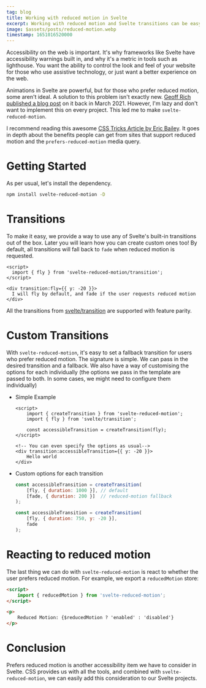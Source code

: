 ```yaml
---
tag: blog
title: Working with reduced motion in Svelte
excerpt: Working with reduced motion and Svelte transitions can be easy. In this post I cover how we can adapt our website for those who prefer reduced motion, and how to use svelte-reduced-motion to make your transitions accessible.
image: $assets/posts/reduced-motion.webp
timestamp: 1651016520000
---
```


Accessibility on the web is important. It's why frameworks like Svelte have accessibility warnings built in, and why it's a metric in tools such as lighthouse. You want the ability to control the look and feel of your website for those who use assistive technology, or just want a better experience on the web.

Animations in Svelte are powerful, but for those who prefer reduced motion, some aren't ideal. A solution to this problem isn't exactly new. [Geoff Rich published a blog post](https://geoffrich.net/posts/svelte-prefers-reduced-motion-store/) on it back in March 2021. However, I'm lazy and don't want to implement this on every project. This led me to make `svelte-reduced-motion`.

I recommend reading this awesome [CSS Tricks Article by Eric Bailey](https://css-tricks.com/introduction-reduced-motion-media-query). It goes in depth about the benefits people can get from sites that support reduced motion and the `prefers-reduced-motion` media query.

# Getting Started

As per usual, let's install the dependency.

```bash
npm install svelte-reduced-motion -D
```

# Transitions

To make it easy, we provide a way to use any of Svelte's built-in transitions out of the box. Later you will learn how you can create custom ones too! By default, all transitions will fall back to `fade` when reduced motion is requested.

```svelte
<script>
  import { fly } from 'svelte-reduced-motion/transition';
</script>

<div transition:fly={{ y: -20 }}>
  I will fly by default, and fade if the user requests reduced motion
</div>
```

All the transitions from [svelte/transition](https://svelte.dev/docs#run-time-svelte-transition) are supported with feature parity.

# Custom Transitions

With `svelte-reduced-motion`, it's easy to set a fallback transition for users who prefer reduced motion. The signature is simple. We can pass in the desired transition and a fallback. We also have a way of customising the options for each individually (the options we pass in the template are passed to both. In some cases, we might need to configure them individually)

- Simple Example

  ```svelte
  <script>
      import { createTransition } from 'svelte-reduced-motion';
      import { fly } from 'svelte/transition';

      const accessibleTransition = createTransition(fly);
  </script>

  <!-- You can even specify the options as usual-->
  <div transition:accessibleTransition={{ y: -20 }}>
      Hello world
  </div>
  ```

- Custom options for each transition

  ```js
  const accessibleTransition = createTransition(
      [fly, { duration: 1000 }], // default
      [fade, { duration: 200 }]  // reduced-motion fallback
  );

  const accessibleTransition = createTransition(
      [fly, { duration: 750, y: -20 }],
      fade
  );
  ```

# Reacting to reduced motion

The last thing we can do with `svelte-reduced-motion` is react to whether the user prefers reduced motion. For example, we export a `reducedMotion` store:

```html
<script>
    import { reducedMotion } from 'svelte-reduced-motion';
</script>

<p>
    Reduced Motion: {$reducedMotion ? 'enabled' : 'disabled'}
</p>
```

# Conclusion

Prefers reduced motion is another accessibility item we have to consider in Svelte. CSS provides us with all the tools, and combined with `svelte-reduced-motion`, we can easily add this consideration to our Svelte projects.